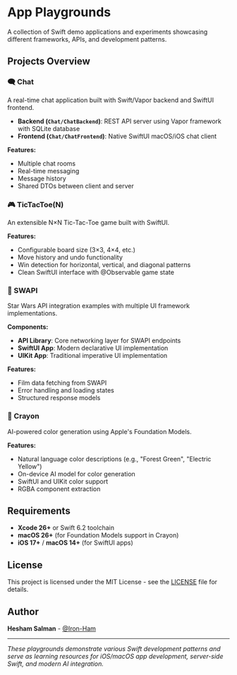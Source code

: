 # App Playgrounds

A collection of Swift demo applications and experiments showcasing different frameworks, APIs, and development patterns.

## Projects Overview

### 🗨️ Chat
A real-time chat application built with Swift/Vapor backend and SwiftUI frontend.

- **Backend (`Chat/ChatBackend`)**: REST API server using Vapor framework with SQLite database
- **Frontend (`Chat/ChatFrontend`)**: Native SwiftUI macOS/iOS chat client

**Features:**
- Multiple chat rooms
- Real-time messaging
- Message history
- Shared DTOs between client and server

### 🎮 TicTacToe(N)
An extensible N×N Tic-Tac-Toe game built with SwiftUI.

**Features:**
- Configurable board size (3×3, 4×4, etc.)
- Move history and undo functionality
- Win detection for horizontal, vertical, and diagonal patterns
- Clean SwiftUI interface with @Observable game state

### 🌌 SWAPI
Star Wars API integration examples with multiple UI framework implementations.

**Components:**
- **API Library**: Core networking layer for SWAPI endpoints
- **SwiftUI App**: Modern declarative UI implementation
- **UIKit App**: Traditional imperative UI implementation

**Features:**
- Film data fetching from SWAPI
- Error handling and loading states
- Structured response models

### 🎨 Crayon
AI-powered color generation using Apple's Foundation Models.

**Features:**
- Natural language color descriptions (e.g., "Forest Green", "Electric Yellow")
- On-device AI model for color generation
- SwiftUI and UIKit color support
- RGBA component extraction

## Requirements

- **Xcode 26+** or Swift 6.2 toolchain
- **macOS 26+** (for Foundation Models support in Crayon)
- **iOS 17+** / **macOS 14+** (for SwiftUI apps)

## License

This project is licensed under the MIT License - see the [LICENSE](LICENSE) file for details.

## Author

**Hesham Salman** - [@Iron-Ham](https://github.com/Iron-Ham)

---

*These playgrounds demonstrate various Swift development patterns and serve as learning resources for iOS/macOS app development, server-side Swift, and modern AI integration.*